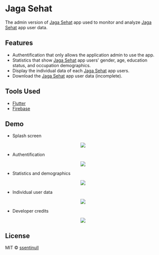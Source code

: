 # Jaga Sehat

The admin version of [Jaga Sehat](https://github.com/ssentinull/jaga-sehat) app used to monitor and analyze [Jaga Sehat](https://github.com/ssentinull/jaga-sehat) app user data. 

## Features

- Authentification that only allows the application admin to use the app.
- Statistics that show [Jaga Sehat](https://github.com/ssentinull/jaga-sehat) app users' gender, age, education status, and occupation demographics.
- Display the individual data of each [Jaga Sehat](https://github.com/ssentinull/jaga-sehat) app users.
- Download the [Jaga Sehat](https://github.com/ssentinull/jaga-sehat) app user data (incomplete).

## Tools Used

- [Flutter](https://flutter.dev/)
- [Firebase](https://firebase.google.com/)

## Demo

- Splash screen

<p align="center">
  <img src="https://media.giphy.com/media/wBZ1CXyARUEbCXJmw3/giphy.gif">
</p>

- Authentification

<p align="center">
  <img src="https://media.giphy.com/media/IWqcIuWZw6M3uRIPq6/giphy.gif">
</p>

- Statistics and demographics

<p align="center">
  <img src="https://media.giphy.com/media/7WTabo5v18or5UHnjA/giphy.gif">
</p>

- Individual user data

<p align="center">
  <img src="https://media.giphy.com/media/PDLhKL6WyMKsuT0pde/giphy.gif">
</p>

- Developer credits

<p align="center">
  <img src="https://media.giphy.com/media/ao8jj2kj55lXEaA6j1/giphy.gif">
</p>

## License

MIT © [ssentinull](https://github.com/ssentinull)